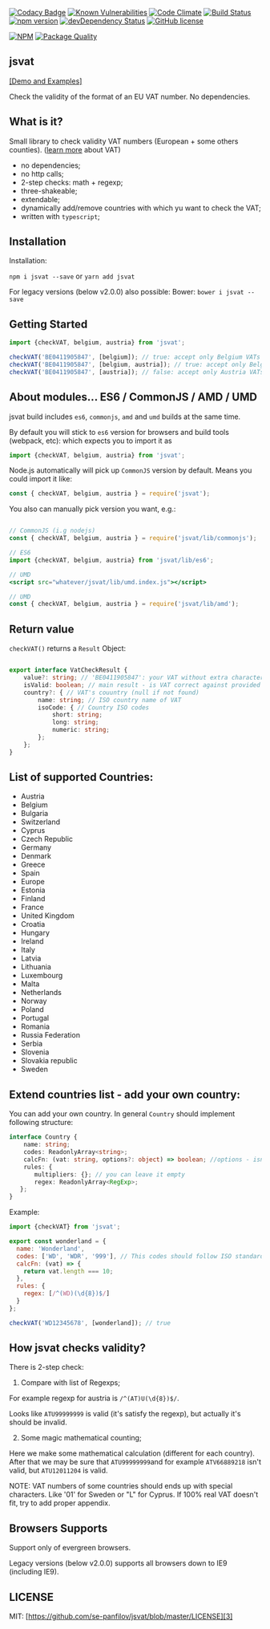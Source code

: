 [![Codacy Badge](https://api.codacy.com/project/badge/grade/874e7dce623149e18807bdc0a02671c2)](https://www.codacy.com/app/se-panfilov/jsvat)
[![Known Vulnerabilities](https://snyk.io/test/github/se-panfilov/jsvat/badge.svg?targetFile=package.json)](https://snyk.io/test/github/se-panfilov/jsvat?targetFile=package.json)
[![Code Climate](https://codeclimate.com/github/se-panfilov/jsvat/badges/gpa.svg)](https://codeclimate.com/github/se-panfilov/jsvat)
[![Build Status](https://travis-ci.org/se-panfilov/jsvat.svg?branch=master)](https://travis-ci.org/se-panfilov/jsvat)
[![npm version](https://badge.fury.io/js/jsvat.svg)](http://badge.fury.io/js/jsvat)
[![devDependency Status](https://david-dm.org/se-panfilov/jsvat/dev-status.svg)](https://david-dm.org/se-panfilov/jsvat#info=devDependencies)
[![GitHub license](https://img.shields.io/github/license/mashape/apistatus.svg)](https://github.com/se-panfilov/jsvat/blob/master/LICENSE)

[![NPM](https://nodei.co/npm/jsvat.png?downloads=true&downloadRank=true&stars=true)](https://nodei.co/npm/jsvat/)
[![Package Quality](http://npm.packagequality.com/badge/jsvat.png)](http://packagequality.com/#?package=jsvat)

jsvat
-------

[[Demo and Examples]][2]

Check the validity of the format of an EU VAT number. No dependencies.

What is it?
--------

Small library to check validity VAT numbers (European + some others counties). ([learn more][1] about VAT)

- no dependencies;
- no http calls;
- 2-step checks: math + regexp;
- three-shakeable;
- extendable;
- dynamically add/remove countries with which yu want to check the VAT;
- written with `typescript`;

Installation
----------

Installation:

  `npm i jsvat --save` or `yarn add jsvat`

For legacy versions (below v2.0.0) also possible: Bower: `bower i jsvat --save`

Getting Started
----------

  ```javascript
  import {checkVAT, belgium, austria} from 'jsvat'; 
  
  checkVAT('BE0411905847', [belgium]); // true: accept only Belgium VATs
  checkVAT('BE0411905847', [belgium, austria]); // true: accept only Belgium or Austria VATs 
  checkVAT('BE0411905847', [austria]); // false: accept only Austria VATs
  ```

About modules... ES6 / CommonJS / AMD / UMD
----------

jsvat build includes  `es6`, `commonjs`, `amd` and `umd` builds at the same time.

By default you will stick to `es6` version for browsers and build tools (webpack, etc):
which expects you to import it as 

```javascript
import {checkVAT, belgium, austria} from 'jsvat';
````

Node.js automatically will pick up `CommonJS` version by default.
Means you could import it like:

```javascript
const { checkVAT, belgium, austria } = require('jsvat');
```

You also can manually pick version you want, e.g.:

```jsx harmony

// CommonJS (i.g nodejs)
const { checkVAT, belgium, austria } = require('jsvat/lib/commonjs');

// ES6
import {checkVAT, belgium, austria} from 'jsvat/lib/es6';

// UMD
<script src="whatever/jsvat/lib/umd.index.js"></script>

// UMD
const { checkVAT, belgium, austria } = require('jsvat/lib/amd');
```

Return value
---------
 
`checkVAT()` returns a `Result` Object:

```typescript

export interface VatCheckResult {
    value?: string; // 'BE0411905847': your VAT without extra characters (like '-', spaces, etc)
    isValid: boolean; // main result - is VAT correct against provided countries or not
    country?: { // VAT's couuntry (null if not found)
        name: string; // ISO country name of VAT
        isoCode: { // Country ISO codes
            short: string;
            long: string;
            numeric: string;
        };
    };
}
```

List of supported Countries:
---------

 - Austria
 - Belgium
 - Bulgaria
 - Switzerland
 - Cyprus
 - Czech Republic
 - Germany
 - Denmark
 - Greece
 - Spain
 - Europe
 - Estonia
 - Finland
 - France
 - United Kingdom
 - Croatia
 - Hungary
 - Ireland
 - Italy
 - Latvia
 - Lithuania
 - Luxembourg
 - Malta
 - Netherlands
 - Norway
 - Poland
 - Portugal
 - Romania
 - Russia Federation
 - Serbia
 - Slovenia
 - Slovakia republic
 - Sweden

Extend countries list - add your own country:
----------

You can add your own country.
In general `Country` should implement following structure:

```typescript
interface Country {
    name: string;
    codes: ReadonlyArray<string>;
    calcFn: (vat: string, options?: object) => boolean; //options - isn't a mandatory param
    rules: {
       multipliers: {}; // you can leave it empty 
       regex: ReadonlyArray<RegExp>;
   };
}
```
Example:

```javascript
import {checkVAT} from 'jsvat';

export const wonderland = {
  name: 'Wonderland',
  codes: ['WD', 'WDR', '999'], // This codes should follow ISO standards (short, long and numeric), but it's your own business
  calcFn: (vat) => {
    return vat.length === 10;
  },
  rules: {
    regex: [/^(WD)(\d{8})$/]
  }
};

checkVAT('WD12345678', [wonderland]); // true

```

How jsvat checks validity?
---------

There is 2-step check:

1. Compare with list of Regexps;

  For example regexp for austria is `/^(AT)U(\d{8})$/`.

 Looks like `ATU99999999` is valid (it's satisfy the regexp), but actually it's should be invalid.

2. Some magic mathematical counting;

 Here we make some mathematical calculation (different for each country).
 After that we may be sure that `ATU99999999`and for example `ATV66889218` isn't valid, but `ATU12011204` is valid.

NOTE:
VAT numbers of some countries should ends up with special characters. Like '01' for Sweden or "L" for Cyprus.
If 100% real VAT doesn't fit, try to add proper appendix.


Browsers Supports
---------

Support only of evergreen browsers.

Legacy versions (below v2.0.0) supports all browsers down to IE9 (including IE9).

LICENSE
-------

MIT: [https://github.com/se-panfilov/jsvat/blob/master/LICENSE][3]

 [1]: https://en.wikipedia.org/wiki/VAT_identification_number
 [2]: https://se-panfilov.github.io/jsvat
 [3]: https://github.com/se-panfilov/jsvat/blob/master/LICENSE
 [4]: https://github.com/se-panfilov/jsvat/releases
 [5]: https://github.com/se-panfilov/angular-jsvat